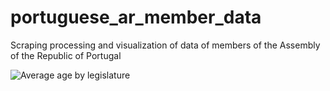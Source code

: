 # portuguese_ar_member_data
 Scraping processing and visualization of data of members of the Assembly of the Republic of Portugal

![Average age by legislature](https://github.com/HMDomingues/portuguese_ar_member_data/tree/main/outputs/Legis_av.png)
